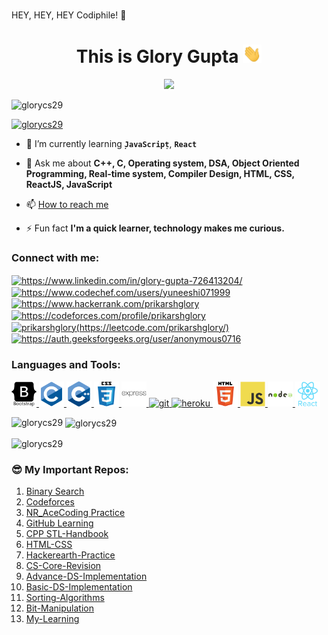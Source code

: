  #### <h3></h1>
 HEY, HEY, HEY Codiphile! 🤖 </h1>
 </h3>
<h1 align="center">This is Glory Gupta  <img src="https://raw.githubusercontent.com/ABSphreak/ABSphreak/master/gifs/Hi.gif" width="30px"></h1>
<p align="center">
  <!-- Typing SVG by DenverCoder1 - https://github.com/DenverCoder1/readme-typing-svg -->
  <a href="https://github.com/DenverCoder1/readme-typing-svg">
    <img src="https://readme-typing-svg.demolab.com/?lines=Passionate%20for%20DSA,%20CP,%20UI/UX;Experienced%20UI%2FUX%20Developer;3%2B%20years%20of%20coding%20experience;Always%20learning%20new%20things&font=Fira%20Code&center=true&width=440&height=45&color=f75c7e&vCenter=true&pause=1000&size=22" /></a>
</p>


<p align="left"> <img src="https://komarev.com/ghpvc/?username=glorycs29&label=Profile%20views&color=0e75b6&style=flat" alt="glorycs29" /> </p>

<p align="left"> <a href="https://github.com/ryo-ma/github-profile-trophy"><img src="https://github-profile-trophy.vercel.app/?username=glorycs29" alt="glorycs29" /></a> </p>

- 🌱 I’m currently learning ̣̣<code>**JavaScripṭ**</code>, <code>**React**</code>

- 💬 Ask me about **C++, C, Operating system, DSA, Object Oriented Programming, Real-time system, Compiler Design, HTML, CSS, ReactJS, JavaScript**

- 📫 [How to reach me](https://www.linkedin.com/in/glory-gupta-726413204/)

- ⚡ Fun fact **I'm a quick learner, technology makes me curious.**

<h3 align="left">Connect with me:</h3>
<p align="left">
<a href="https://linkedin.com/in/https://www.linkedin.com/in/glory-gupta-726413204/" target="blank"><img align="center" src="https://raw.githubusercontent.com/rahuldkjain/github-profile-readme-generator/master/src/images/icons/Social/linked-in-alt.svg" alt="https://www.linkedin.com/in/glory-gupta-726413204/" height="30" width="40" /></a>
<a href="https://www.codechef.com/users/https://www.codechef.com/users/yuneeshi071999" target="blank"><img align="center" src="https://cdn.jsdelivr.net/npm/simple-icons@3.1.0/icons/codechef.svg" alt="https://www.codechef.com/users/yuneeshi071999" height="30" width="40" /></a>
<a href="https://www.hackerrank.com/https://www.hackerrank.com/prikarshglory" target="blank"><img align="center" src="https://raw.githubusercontent.com/rahuldkjain/github-profile-readme-generator/master/src/images/icons/Social/hackerrank.svg" alt="https://www.hackerrank.com/prikarshglory" height="30" width="40" /></a>
<a href="https://codeforces.com/profile/https://codeforces.com/profile/prikarshglory" target="blank"><img align="center" src="https://raw.githubusercontent.com/rahuldkjain/github-profile-readme-generator/master/src/images/icons/Social/codeforces.svg" alt="https://codeforces.com/profile/prikarshglory" height="30" width="40" /></a>
<a href="https://www.leetcode.com/prikarshglory(https://leetcode.com/prikarshglory/)" target="blank"><img align="center" src="https://raw.githubusercontent.com/rahuldkjain/github-profile-readme-generator/master/src/images/icons/Social/leet-code.svg" alt="prikarshglory(https://leetcode.com/prikarshglory/)" height="30" width="40" /></a>
<a href="https://auth.geeksforgeeks.org/user/https://auth.geeksforgeeks.org/user/anonymous0716" target="blank"><img align="center" src="https://raw.githubusercontent.com/rahuldkjain/github-profile-readme-generator/master/src/images/icons/Social/geeks-for-geeks.svg" alt="https://auth.geeksforgeeks.org/user/anonymous0716" height="30" width="40" /></a>
</p>

<h3 align="left">Languages and Tools:</h3>
<p align="left"> <a href="https://getbootstrap.com" target="_blank" rel="noreferrer"> <img src="https://raw.githubusercontent.com/devicons/devicon/master/icons/bootstrap/bootstrap-plain-wordmark.svg" alt="bootstrap" width="40" height="40"/> </a>
 <a href="https://www.cprogramming.com/" target="_blank" rel="noreferrer"> <img src="https://raw.githubusercontent.com/devicons/devicon/master/icons/c/c-original.svg" alt="c" width="40" height="40"/> </a> <a href="https://www.w3schools.com/cpp/" target="_blank" rel="noreferrer"> <img src="https://raw.githubusercontent.com/devicons/devicon/master/icons/cplusplus/cplusplus-original.svg" alt="cplusplus" width="40" height="40"/> </a> <a href="https://www.w3schools.com/css/" target="_blank" rel="noreferrer"> <img src="https://raw.githubusercontent.com/devicons/devicon/master/icons/css3/css3-original-wordmark.svg" alt="css3" width="40" height="40"/> </a>
 <a href="https://expressjs.com" target="_blank" rel="noreferrer"> <img src="https://raw.githubusercontent.com/devicons/devicon/master/icons/express/express-original-wordmark.svg" alt="express" width="40" height="40"/> </a> 
 <a href="https://git-scm.com/" target="_blank" rel="noreferrer"> <img src="https://www.vectorlogo.zone/logos/git-scm/git-scm-icon.svg" alt="git" width="40" height="40"/> </a> <a href="https://heroku.com" target="_blank" rel="noreferrer"> <img src="https://www.vectorlogo.zone/logos/heroku/heroku-icon.svg" alt="heroku" width="40" height="40"/> </a> 
 <a href="https://www.w3.org/html/" target="_blank" rel="noreferrer"> <img src="https://raw.githubusercontent.com/devicons/devicon/master/icons/html5/html5-original-wordmark.svg" alt="html5" width="40" height="40"/> </a> 
 <a href="https://developer.mozilla.org/en-US/docs/Web/JavaScript" target="_blank" rel="noreferrer"> <img src="https://raw.githubusercontent.com/devicons/devicon/master/icons/javascript/javascript-original.svg" alt="javascript" width="40" height="40"/> </a> <a href="https://nodejs.org" target="_blank" rel="noreferrer"> <img src="https://raw.githubusercontent.com/devicons/devicon/master/icons/nodejs/nodejs-original-wordmark.svg" alt="nodejs" width="40" height="40"/> </a>
 <a href="https://reactjs.org/" target="_blank" rel="noreferrer"> <img src="https://raw.githubusercontent.com/devicons/devicon/master/icons/react/react-original-wordmark.svg" alt="react" width="40" height="40"/> </a>
</p>

<p><img align="left" src="https://github-readme-stats.vercel.app/api/top-langs?username=glorycs29&show_icons=true&locale=en&layout=compact" alt="glorycs29" /></p>

<p>&nbsp;<img align="center" src="https://github-readme-stats.vercel.app/api?username=glorycs29&show_icons=true&locale=en" alt="glorycs29" /></p>

<p><img align="center" src="https://github-readme-streak-stats.herokuapp.com/?user=glorycs29&" alt="glorycs29" /></p>



### 😎 My Important Repos:

1. [Binary Search](https://github.com/Glorycs29/Binary_Search)
2. [Codeforces](https://github.com/Glorycs29/CodeForces)
3. [NR_AceCoding Practice](https://github.com/Glorycs29/NR_AceCoding_Practice)
4. [GitHub Learning](https://github.com/Glorycs29/GitHub_Learning)
5. [CPP STL-Handbook](https://github.com/Glorycs29/CPP_STL_Handbook)
6. [HTML-CSS](https://github.com/Glorycs29/HTML-CSS)
7. [Hackerearth-Practice](https://github.com/Glorycs29/Practice)
8. [CS-Core-Revision](https://github.com/Glorycs29/CS-Core-Revision)
9. [Advance-DS-Implementation](https://github.com/Glorycs29/Advance_DS_implementation)
10. [Basic-DS-Implementation](https://github.com/Glorycs29/Basic_DS_implemention)
11. [Sorting-Algorithms](https://github.com/Glorycs29/All_Sorting_Algo)
12. [Bit-Manipulation](https://github.com/Glorycs29/Bit_Manipulation/tree/main)
13. [My-Learning](https://github.com/Glorycs29/My_Learnings)

